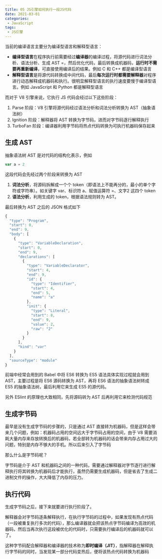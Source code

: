 ```yaml
---
title: 05 JS引擎如何执行一段JS代码
date: 2021-03-01
categories:
 - JavaScript
tags:
 - JS引擎
---
```




当前的编译语言主要分为编译型语言和解释型语言：

+ **编译型语言**在程序执行前需要经过**编译器**的编译过程，将源代码进行词法分析、语法分析、生成 AST =，然后优化代码，最后转换成机器码，**运行时不需要再重新编译**，可直接使用编译后的结果。例如 C 和 C++ 都是编译型语言
+ **解释型语言**是将源代码转换成中间代码，最后**每次运行时都需要解释器**对程序进行动态解释成机器码和执行。很明显解释型语言的执行速度要慢于编译型语言。例如 JavaScript 和 Python 都是解释型语言

而对于 V8 引擎来说，它执行 JS 代码会经过以下这些阶段：

1. Parse 阶段：V8 引擎将源代码经过语法分析和词法分析转换为 AST（抽象语法树）
2. Ignition 阶段：解释器将 AST 转换为字节码，进而对字节码逐行解释执行
3. TurboFan 阶段：编译器利用字节码将热点代码转换为可执行机器码保存起来



## 生成 AST

抽象语法树 AST 是对代码的结构化表示，例如

```js
var a = 2
```

这段代码会先经过两个阶段来转换为 AST

1. **词法分析**，将源码拆解成一个个 token（即语法上不能再分的，最小的单个字符或字符串）。如关键字 var、标识符 a、赋值运算符 =、文字2 这四个 token
2. **语法分析**，利用生成的 token，根据语法规则转为 AST。

最后转换为 AST 之后的 JSON 格式如下

```js
{
  "type": "Program",
  "start": 0,
  "end": 9,
  "body": [
    {
      "type": "VariableDeclaration",
      "start": 0,
      "end": 9,
      "declarations": [
        {
          "type": "VariableDeclarator",
          "start": 4,
          "end": 9,
          "id": {
            "type": "Identifier",
            "start": 4,
            "end": 5,
            "name": "a"
          },
          "init": {
            "type": "Literal",
            "start": 8,
            "end": 9,
            "value": 2,
            "raw": "2"
          }
        }
      ],
      "kind": "var"
    }
  ],
  "sourceType": "module"
}
```

前端中经常会用到的 Babel 中将 ES6 转换为 ES5 语法具体实现过程就会用到 AST，主要过程是将 ES6 源码转换为 AST，再将 ES6 语法的抽象语法树转成 ES5 的抽象语法树，最后利用它来生成 ES5 的源代码。

另外 ESlint 的原理也大致相同，先将源码转为 AST 后再利用它来检测代码规范




## 生成字节码

最早是没有生成字节码的步骤的，只是通过 AST 直接转为机器码，但是这样会带来几个问题，例如：机器码占用的空间远大于字节码占用的空间，由于 V8 需要消耗大量内存来存放转换后的机器码，若全部转为机器码的话会带来内存占用过大的问题，特别是内存不够大的手机。所以后来引入了字节码

那么什么是字节码呢？

字节码是介于 AST 和机器码之间的一种代码，需要通过解释器对字节逐行进行解释执行将其转换为机器码后才能执行，虽然仍需要生成机器码，但是省去了生成二进制文件的操作，大大降低了内存的压力。



## 执行代码

生成字节码之后，接下来就要进行执行阶段了。

解释器会对字节码逐条解释执行，在执行字节码的过程中，如果发现有热点代码（一段被重复执行多次的代码），那么编译器就会把该热点字节码编译为高效的机器码，然后当再次执行这段被优化的代码时，只需要执行编译后的机器码就可以了。

这种字节码配合解释器和编译器的技术称为**即时编译（JIT）**，指解释器在解释执行字节码的同时，当发现某一部分代码变热后，便将该热点代码转换为机器码

